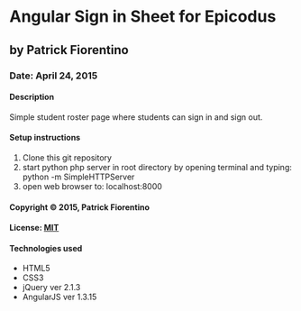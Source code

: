 # Angular Sign in Sheet for Epicodus
## by Patrick Fiorentino
### Date: April 24, 2015
#### Description
Simple student roster page where students can sign in and sign out.

#### Setup instructions
1. Clone this git repository
2. start python php server in root directory by opening terminal and typing:  python -m SimpleHTTPServer
3. open web browser to: localhost:8000

#### Copyright © 2015, Patrick Fiorentino

#### License: [MIT](https://github.com/twbs/bootstrap/blob/master/LICENSE)

#### Technologies used
- HTML5
- CSS3
- jQuery ver 2.1.3
- AngularJS ver 1.3.15
